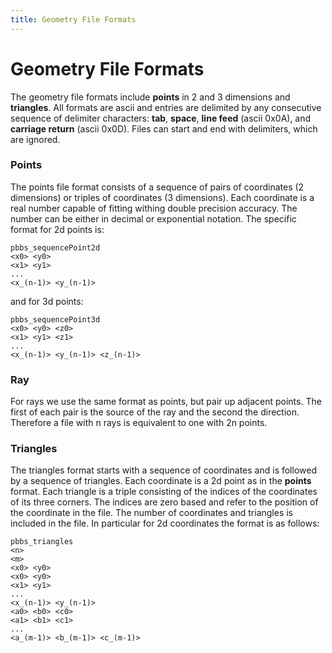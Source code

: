 ```yaml
---
title: Geometry File Formats
---
```


# Geometry File Formats

The geometry file formats include **points** in 2 and 3
dimensions and **triangles**.  All formats are ascii and
entries are delimited by any consecutive sequence of delimiter
characters: **tab**, **space**, **line
feed** (ascii 0x0A), and **carriage return**
(ascii 0x0D).  Files can start and end with delimiters, which are
ignored.

### Points

The points file format consists of a sequence of pairs of coordinates
(2 dimensions) or triples of coordinates (3 dimensions).  Each
coordinate is a real number capable of fitting withing double
precision accuracy.  The number can be either in decimal or
exponential notation.
The specific format for 2d points is:

```
pbbs_sequencePoint2d 
<x0> <y0>
<x1> <y1>
...
<x_(n-1)> <y_(n-1)>
```

and for 3d points:

```
pbbs_sequencePoint3d
<x0> <y0> <z0>
<x1> <y1> <z1>
...
<x_(n-1)> <y_(n-1)> <z_(n-1)>
```

### Ray

For rays we use the same format as points, but pair up adjacent points.
The first of each pair is the source of the ray and the second the direction.
Therefore a file with n rays is equivalent to one with 2n points.

### Triangles

The triangles format starts with a sequence of coordinates and is
followed by a sequence of triangles.  Each coordinate is a 2d
point as in the **points** format.  Each triangle
is a triple consisting of the indices of the coordinates of its three
corners.  The indices are zero based and refer to the position of the
coordinate in the file.  The number of coordinates and triangles is
included in the file.  In particular for 2d coordinates the format is
as follows:

```
pbbs_triangles
<n>
<m>
<x0> <y0>
<x0> <y0>
<x1> <y1>
...
<x_(n-1)> <y_(n-1)>
<a0> <b0> <c0>
<a1> <b1> <c1>
...
<a_(m-1)> <b_(m-1)> <c_(m-1)>
```
